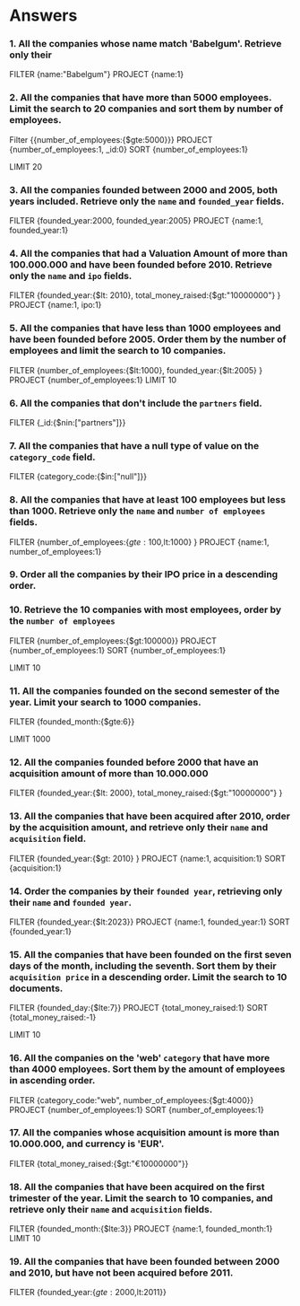 # Answers

### 1. All the companies whose name match 'Babelgum'. Retrieve only their 

FILTER {name:"Babelgum"}
PROJECT {name:1}

### 2. All the companies that have more than 5000 employees. Limit the search to 20 companies and sort them by **number of employees**.

Filter {{number_of_employees:{$gte:5000}}}
PROJECT {number_of_employees:1, _id:0}
SORT    {number_of_employees:1}

LIMIT 20


### 3. All the companies founded between 2000 and 2005, both years included. Retrieve only the `name` and `founded_year` fields.

FILTER  {founded_year:2000, founded_year:2005}
PROJECT  {name:1, founded_year:1}

### 4. All the companies that had a Valuation Amount of more than 100.000.000 and have been founded before 2010. Retrieve only the `name` and `ipo` fields.

FILTER {founded_year:{$lt: 2010}, total_money_raised:{$gt:"10000000"} }
PROJECT  {name:1, ipo:1}

### 5. All the companies that have less than 1000 employees and have been founded before 2005. Order them by the number of employees and limit the search to 10 companies.

FILTER {number_of_employees:{$lt:1000}, founded_year:{$lt:2005} }
PROJECT {number_of_employees:1}
LIMIT 10

### 6. All the companies that don't include the `partners` field.

FILTER {_id:{$nin:["partners"]}}

### 7. All the companies that have a null type of value on the `category_code` field.

FILTER {category_code:{$in:["null"]}}

### 8. All the companies that have at least 100 employees but less than 1000. Retrieve only the `name` and `number of employees` fields.

FILTER {number_of_employees:{$gte:100,$lt:1000} }
PROJECT {name:1, number_of_employees:1}

### 9. Order all the companies by their IPO price in a descending order.

<!-- Your Code Goes Here -->

### 10. Retrieve the 10 companies with most employees, order by the `number of employees`

FILTER {number_of_employees:{$gt:100000}}
PROJECT {number_of_employees:1}
SORT    {number_of_employees:1}

LIMIT 10

### 11. All the companies founded on the second semester of the year. Limit your search to 1000 companies.

FILTER {founded_month:{$gte:6}}

LIMIT 1000

### 12. All the companies founded before 2000 that have an acquisition amount of more than 10.000.000

FILTER {founded_year:{$lt: 2000}, total_money_raised:{$gt:"10000000"} }

### 13. All the companies that have been acquired after 2010, order by the acquisition amount, and retrieve only their `name` and `acquisition` field.

FILTER {founded_year:{$gt: 2010} }
PROJECT  {name:1, acquisition:1}
SORT {acquisition:1}

### 14. Order the companies by their `founded year`, retrieving only their `name` and `founded year`.

FILTER  {founded_year:{$lt:2023}}
PROJECT {name:1, founded_year:1}
SORT    {founded_year:1}

### 15. All the companies that have been founded on the first seven days of the month, including the seventh. Sort them by their `acquisition price` in a descending order. Limit the search to 10 documents.

FILTER {founded_day:{$lte:7}}
PROJECT {total_money_raised:1}
SORT {total_money_raised:-1}

LIMIT 10

### 16. All the companies on the 'web' `category` that have more than 4000 employees. Sort them by the amount of employees in ascending order.

FILTER {category_code:"web", number_of_employees:{$gt:4000}}
PROJECT {number_of_employees:1}
SORT    {number_of_employees:1}

### 17. All the companies whose acquisition amount is more than 10.000.000, and currency is 'EUR'.

FILTER {total_money_raised:{$gt:"€10000000"}}

### 18. All the companies that have been acquired on the first trimester of the year. Limit the search to 10 companies, and retrieve only their `name` and `acquisition` fields.

FILTER {founded_month:{$lte:3}}
PROJECT {name:1, founded_month:1}
LIMIT 10

### 19. All the companies that have been founded between 2000 and 2010, but have not been acquired before 2011.
FILTER {founded_year:{$gte:2000,$lt:2011}}
